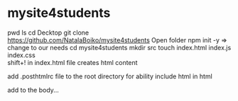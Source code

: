 # mysite4students

pwd
ls
cd Decktop
git clone https://github.com/NatalaBoiko/mysite4students
Open folder
npm init -y
=> change to our needs
cd mysite4students
mkdir src
touch index.html index.js index.css  
shift+! in index.html file creates html content

add .posthtmlrc file to the root directory for ability include html in html

add <script type='module' src='./index.js'></script> to the body...
